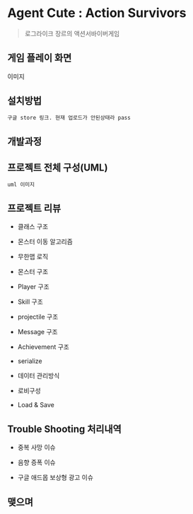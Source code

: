 # Agent Cute : Action Survivors
> 로그라이크 장르의 액션서바이버게임

## 게임 플레이 화면

이미지

## 설치방법

```sh
구글 store 링크. 현재 업로드가 안된상태라 pass
```

## 개발과정

## 프로젝트 전체 구성(UML)
```sh
uml 이미지
```
## 프로젝트 리뷰

* 클래스 구조

* 몬스터 이동 알고리즘

* 무한맵 로직

* 몬스터 구조

* Player 구조

* Skill 구조

* projectile 구조

* Message 구조

* Achievement 구조

* serialize

* 데이터 관리방식

* 로비구성

* Load & Save

## Trouble Shooting 처리내역

* 중복 사망 이슈

* 음향 증폭 이슈

* 구글 애드몹 보상형 광고 이슈
## 맺으며


